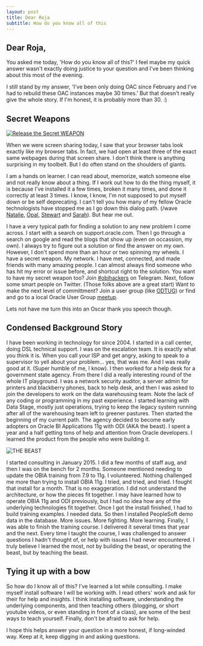 ```yaml
---
layout: post
title: Dear Roja
subtitle: How do you know all of this
---
```


## Dear Roja,

You asked me today, 'How do you know all of this?' I feel maybe my quick answer wasn't exactly doing justice to your question and I've been thinking about this most of the evening.

I still stand by my answer, 'I've been only doing OAC since February and I've had to rebuild these OAC instances maybe 30 times.' But that doesn't really give the whole story. If I'm honest, it is probably more than 30. :)

## Secret Weapons

[![Release the Secret WEAPON](https://img.youtube.com/vi/04lt35zOj7g/0.jpg)](https://www.youtube.com/watch?v=04lt35zOj7g "Release the Secret WEAPON")

When we were screen sharing today, I saw that your browser tabs look exactly like my browser tabs. In fact, we had open at least three of the exact same webpages during that screen share. I don't think there is anything surprising in my toolbelt. But I do often stand on the shoulders of giants.

I am a hands on learner. I can read about, memorize, watch someone else and not really know about a thing. If I work out how to do the thing myself, it is because I've installed it a few times, broken it many times, and done it correctly at least 3 times. I know, I know, I'm not supposed to put myself down or be self deprecating. I can't tell you how many of my fellow Oracle technologists have stopped me as I go down this dialog path. (/wave [Natalie](https://twitter.com/EssbaseLady), [Opal](https://twitter.com/opal_EPM), [Stewart](https://twitter.com/stewartbryson) and [Sarah](https://twitter.com/TriGeek_SCZ)). But hear me out.

I have a very typical path for finding a solution to any new problem I come across. I start with a search on support.oracle.com. Then I go through a search on google and read the blogs that show up (even on occassion, my own). I always try to figure out a solution or find the answer on my own. However, I don't spend more than an hour or two spinning my wheels. I have a secret weapon. My network. I have met, connected, and made friends with many amazing people. I can almost always find someone who has hit my error or issue before, and shortcut right to the solution. You want to have my secret weapon too? Join [#obihackers](https://t.me/obihackers/) on Telegram. Next, follow some smart people on Twitter. (Those folks above are a great start) Want to make the next level of committment? Join a user group (like [ODTUG](https://www.odtug.com/)) or find and go to a local Oracle User Group [meetup](https://www.meetup.com/).

Lets not have me turn this into an Oscar thank you speech though.


## Condensed Background Story

I have been working in technology for since 2004. I started in a call center, doing DSL technical support. I was on the escalation team. It is exactly what you think it is. When you call your ISP and get angry, asking to speak to a supervisor to yell about your problem... yes, that was me. And I was really good at it. (Super humble of me, I know). I then worked for a help desk for a government state agency. From there I did a really interesting round of the whole IT playground. I was a network security auditor, a server admin for printers and blackberry phones, back to help desk, and then I was asked to join the developers to work on the data warehousing team. Note the lack of any coding or programming in my past experience. I started learning with Data Stage, mostly just operations, trying to keep the legacy system running after all of the warehousing team left to greener pastures. Then started the beginning of my current path. The agency decided to become early adopters on Oracle BI Applications 11g with ODI (AKA the beast). I spent a year and a half getting tons of help and attention from Oracle developers. I learned the product from the people who were building it.

<img src="https://static1.squarespace.com/static/509155d3e4b0979eac7754e1/t/514bb673e4b0e2726ca73964/1363916406971/The+Sandlot.png?format=1500w" alt="THE BEAST">

I started consulting in January 2015. I did a few months of staff aug, and then I was on the bench for 2 months. Someone mentioned needing to update the OBIA training from 7.9 to 11g. I volunteered. Nothing challenged me more than trying to install OBIA 11g. I tried, and tried, and tried. I fought that install for a month. That is no exaggeration. I did not understand the architecture, or how the pieces fit together. I may have learned how to operate OBIA 11g and ODI previously, but I had no idea how any of the underlying technologies fit together. Once I got the install finished, I had to build training examples. I needed data. So then I installed PeopleSoft demo data in the database. More issues. More fighting. More learning. Finally, I was able to finish the training course. I delivered it several times that year and the next. Every time I taught the course, I was challenged to answer questions I hadn't thought of, or help with issues I had never encountered. I truly believe I learned the most, not by building the beast, or operating the beast, but by teaching the beast.

## Tying it up with a bow

So how do I know all of this? I've learned a lot while consulting. I make myself install software I will be working with. I read others' work and ask for their for help and insights. I think installing software, understanding the underlying components, and then teaching others (blogging, or short youtube videos, or even standing in front of a class), are some of the best ways to teach yourself. Finally, don't be afraid to ask for help.

I hope this helps answer your question in a more honest, if long-winded way. Keep at it, keep digging in and asking questions.
